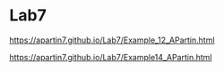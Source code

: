 # Lab7
https://apartin7.github.io/Lab7/Example_12_APartin.html

https://apartin7.github.io/Lab7/Example14_APartin.html
